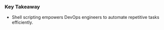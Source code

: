 ### Key Takeaway
- Shell scripting empowers DevOps engineers to automate repetitive tasks efficiently.
